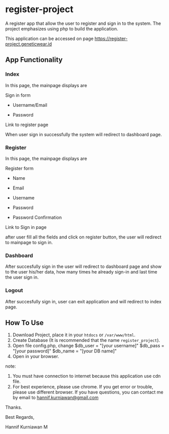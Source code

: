 # register-project
 A register app that allow the user to register and sign in to the system. The project emphasizes using php to build the application.
 
This application can be accessed on page https://register-project.geneticwear.id


## App Functionality

### Index
In this page, the mainpage displays are

Sign in form

- Username/Email

- Password

Link to register page

When user sign in successfully the system will redirect to dashboard page.

### Register
In this page, the mainpage displays are

Register form

- Name

- Email

- Username

- Password

- Password Confirmation

Link to Sign in page

after user fill all the fields and click on register button, the user will redirect to mainpage to sign in.

### Dashboard

After succesfully sign in the user will redirect to dashboard page and show  to the user his/her data, how many times he already sign-in and last time the user sign in.

### Logout

After succesfully sign in, user can exit application and will redirect to index page.

## How To Use

1. Download Project, place it in your `htdocs` or `/var/www/html`. 
2. Create Database (It is recommended that the name `register_project`).
3. Open file config.php, change 
    $db_user = "[your username]"
    $db_pass = "[your password]"
    $db_name = "[your DB name]"
4. Open in your browser.

note:

1. You must have connection to internet because this application use cdn file. 
2. For best experience, please use chrome. If you get error or trouble, please use different browser. If you have questions, you can contact me by email to hannif.kurniawan@gmail.com

Thanks.

Best Regards,

Hannif Kurniawan M
